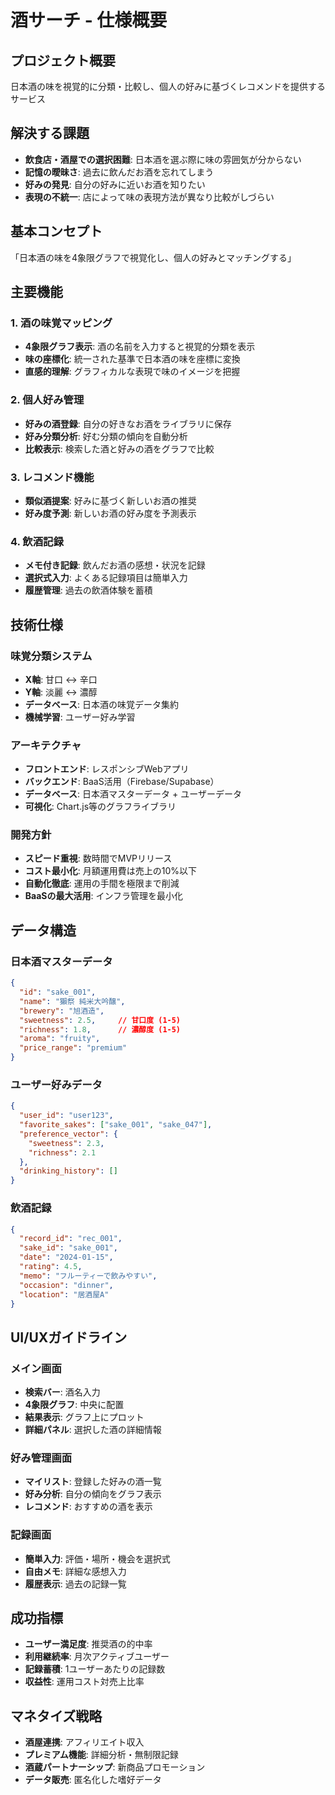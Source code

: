 # 酒サーチ - 仕様概要

## プロジェクト概要
日本酒の味を視覚的に分類・比較し、個人の好みに基づくレコメンドを提供するサービス

## 解決する課題
- **飲食店・酒屋での選択困難**: 日本酒を選ぶ際に味の雰囲気が分からない
- **記憶の曖昧さ**: 過去に飲んだお酒を忘れてしまう
- **好みの発見**: 自分の好みに近いお酒を知りたい
- **表現の不統一**: 店によって味の表現方法が異なり比較がしづらい

## 基本コンセプト
「日本酒の味を4象限グラフで視覚化し、個人の好みとマッチングする」

## 主要機能

### 1. 酒の味覚マッピング
- **4象限グラフ表示**: 酒の名前を入力すると視覚的分類を表示
- **味の座標化**: 統一された基準で日本酒の味を座標に変換
- **直感的理解**: グラフィカルな表現で味のイメージを把握

### 2. 個人好み管理
- **好みの酒登録**: 自分の好きなお酒をライブラリに保存
- **好み分類分析**: 好む分類の傾向を自動分析
- **比較表示**: 検索した酒と好みの酒をグラフで比較

### 3. レコメンド機能
- **類似酒提案**: 好みに基づく新しいお酒の推奨
- **好み度予測**: 新しいお酒の好み度を予測表示

### 4. 飲酒記録
- **メモ付き記録**: 飲んだお酒の感想・状況を記録
- **選択式入力**: よくある記録項目は簡単入力
- **履歴管理**: 過去の飲酒体験を蓄積

## 技術仕様

### 味覚分類システム
- **X軸**: 甘口 ↔ 辛口
- **Y軸**: 淡麗 ↔ 濃醇
- **データベース**: 日本酒の味覚データ集約
- **機械学習**: ユーザー好み学習

### アーキテクチャ
- **フロントエンド**: レスポンシブWebアプリ
- **バックエンド**: BaaS活用（Firebase/Supabase）
- **データベース**: 日本酒マスターデータ + ユーザーデータ
- **可視化**: Chart.js等のグラフライブラリ

### 開発方針
- **スピード重視**: 数時間でMVPリリース
- **コスト最小化**: 月額運用費は売上の10%以下
- **自動化徹底**: 運用の手間を極限まで削減
- **BaaSの最大活用**: インフラ管理を最小化

## データ構造

### 日本酒マスターデータ
```json
{
  "id": "sake_001",
  "name": "獺祭 純米大吟醸",
  "brewery": "旭酒造",
  "sweetness": 2.5,     // 甘口度 (1-5)
  "richness": 1.8,      // 濃醇度 (1-5)
  "aroma": "fruity",
  "price_range": "premium"
}
```

### ユーザー好みデータ
```json
{
  "user_id": "user123",
  "favorite_sakes": ["sake_001", "sake_047"],
  "preference_vector": {
    "sweetness": 2.3,
    "richness": 2.1
  },
  "drinking_history": []
}
```

### 飲酒記録
```json
{
  "record_id": "rec_001",
  "sake_id": "sake_001",
  "date": "2024-01-15",
  "rating": 4.5,
  "memo": "フルーティーで飲みやすい",
  "occasion": "dinner",
  "location": "居酒屋A"
}
```

## UI/UXガイドライン

### メイン画面
- **検索バー**: 酒名入力
- **4象限グラフ**: 中央に配置
- **結果表示**: グラフ上にプロット
- **詳細パネル**: 選択した酒の詳細情報

### 好み管理画面
- **マイリスト**: 登録した好みの酒一覧
- **好み分析**: 自分の傾向をグラフ表示
- **レコメンド**: おすすめの酒を表示

### 記録画面
- **簡単入力**: 評価・場所・機会を選択式
- **自由メモ**: 詳細な感想入力
- **履歴表示**: 過去の記録一覧

## 成功指標
- **ユーザー満足度**: 推奨酒の的中率
- **利用継続率**: 月次アクティブユーザー
- **記録蓄積**: 1ユーザーあたりの記録数
- **収益性**: 運用コスト対売上比率

## マネタイズ戦略
- **酒屋連携**: アフィリエイト収入
- **プレミアム機能**: 詳細分析・無制限記録
- **酒蔵パートナーシップ**: 新商品プロモーション
- **データ販売**: 匿名化した嗜好データ